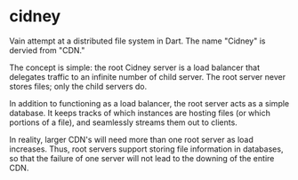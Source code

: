 # cidney
Vain attempt at a distributed file system in Dart. The name "Cidney" is dervied from "CDN."

The concept is simple: the root Cidney server is a load balancer that delegates traffic to an infinite number of child server. The root server never stores files; only the child servers do.

In addition to functioning as a load balancer, the root server acts as a simple database. It keeps tracks of which instances are hosting files (or which portions of a file), and seamlessly streams them out to clients.

In reality, larger CDN's will need more than one root server as load increases. Thus, root servers support storing file information in databases, so that the failure of one server will not lead to the downing of the entire CDN.
